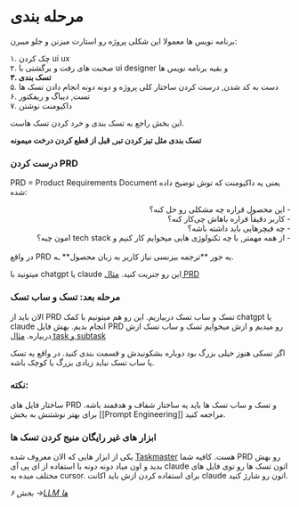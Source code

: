 # مرحله بندی

برنامه نویس ها معمولا این شکلی پروژه رو استارت میزنن و جلو میبرن:

 ۱. چک کردن ui ux
 <br>
۲. صحبت های رفت و برگشتی با ui designer و بقیه برنامه نویس ها
<br>
**۳.  تسک بندی**
<br>
۵. دست به کد شدن, درست کردن ساختار کلی پروژه و دونه دونه انجام دادن تسک ها
<br>
۶. تست, دیباگ و ریفکتور
<br>
۷. داکیومنت نوشتن

این بخش راجع به تسک بندی و خرد کردن تسک هاست.

**تسک بندی مثل تیز کردن تبر, قبل از قطع کردن درخت میمونه**

### درست کردن PRD

PRD = Product Requirements Document
یعنی یه داکیومنت که توش توضیح داده شده:

<div dir="rtl">
- این محصول قراره چه مشکلی رو حل کنه؟
<br>
- کاربر دقیقاً قراره باهاش چی‌کار کنه؟
<br>
- چه فیچرهایی باید داشته باشه؟
<br> 
- از همه مهمتر, با چه تکنولوژی هایی میخوایم کار کنیم و tech stack امون چیه؟
</div>
<br>
در واقع PRD یه جور **ترجمه بیزنسی نیاز کاربر به زبان محصول** ـه.

میتونید با chatgpt یا claude این رو جنریت کنید.
[مثال PRD](PRD-example.md)

### مرحله بعد: تسک و ساب تسک

الان باید از PRD تسک و ساب تسک دربیاریم. این رو هم میتونیم با کمک chatgpt یا claude انجام بدیم.
بهش فایل PRD رو میدیم و ازش میخوایم تسک و ساب تسک ازش دربیاره.
[مثال task و subtask](task-subtask-example.md)

اگر تسکی هنوز خیلی بزرگ بود دوباره بشکونیدش و قسمت بندی کنید.
در واقع یه تسک یا ساب تسک نباید زیادی بزرگ یا کوچک باشه.

### نکته:

ساختار فایل های PRD و تسک و ساب تسک ها باید یه ساختار شفاف و هدفمند باشه. برای بهتر نوشتنش به بخش [[Prompt Engineering]] مراجعه کنید.

### ابزار های غیر رایگان منیج کردن تسک ها

یکی از ابزار هایی که الان معروف شده [Taskmaster](https://www.task-master.dev/) هست. کافیه شما PRD رو بهش بدید و اون میاد دونه دونه با استفاده از ای پی آی claude اتون تسک ها رو توی فایل های مختلف میده به cursor.
برای استفاده کردن ازش باید اکانت claude اتون رو شارژ کنید.

*بخش ۶ ->[LLM ها](06-LLMs.md)* 
